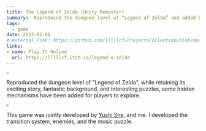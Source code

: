 ```yaml
---
title: The Legend of Zelda (Unity Remaster)
summary:  Reproduced the dungeon level of “Legend of Zelda” and added hidden mechanisms.
tags:
  - game
date: 2023-02-01
# external_link: https://github.com/lllllcf/ProjectsCollection/blob/master/zelda.md
links:
- name: Play It Online
  url: https://lllllcf.itch.io/legend-o-zelda
---
```


<img src="https://lllllcf.github.io/about/src/zelda_cover.png" style="zoom:35%;" />

Reproduced the dungeon level of "Legend of Zelda", while retaining its exciting story, fantastic background, and interesting puzzles, some hidden mechanisms have been added for players to explore.

<img src="https://lllllcf.github.io/about/src/P1G1.png" style="zoom:35%;" />

This game was jointly developed by <a href="https://yushi111.github.io/">Yushi She</a>, and me. I developed the transition system, enemies, and the music puzzle.